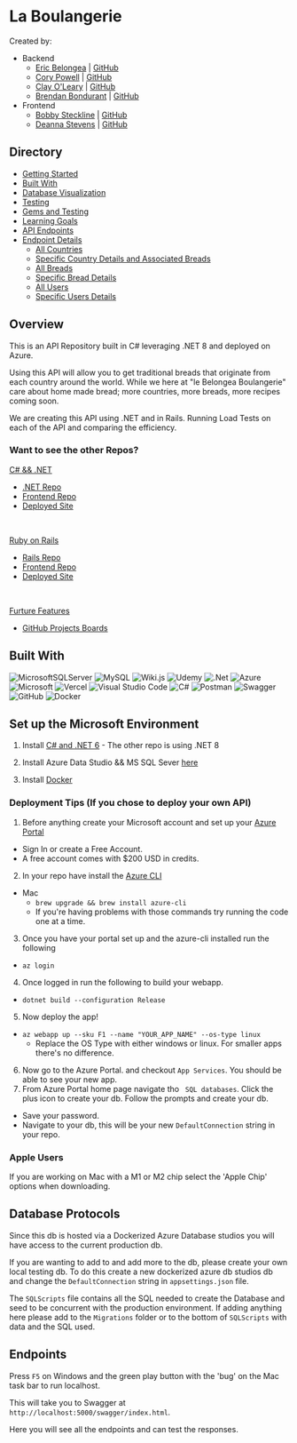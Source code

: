 # La Boulangerie

Created by: 
- Backend 
  - [Eric Belongea](https://www.linkedin.com/in/eric-belongea/) | [GitHub](https://github.com/EricBelongea)
  - [Cory Powell](https://www.linkedin.com/in/coryrpow/) | [GitHub](https://github.com/coryrpow)
  - [Clay O'Leary](https://www.linkedin.com/in/john-clay-oleary/) | [GitHub](https://github.com/Captainlearyo)
  - [Brendan Bondurant](https://www.linkedin.com/in/brendanbondurant/) | [GitHub](https://github.com/brendan-bondurant)
- Frontend
  - [Bobby Steckline](https://www.linkedin.com/in/rsteckline/) | [GitHub](https://github.com/rsteckline)
  - [Deanna Stevens](https://www.linkedin.com/in/deanna-sofia-stevens/) | [GitHub](https://github.com/dsstevens)

## Directory
- [Getting Started]()
- [Built With]()
- [Database Visualization]()
- [Testing]()
- [Gems and Testing ]()
- [Learning Goals]()
- [API Endpoints]()
- [Endpoint Details]()
  - [All Countries]()
  - [Specific Country Details and Associated Breads]()
  - [All Breads]()
  - [Specific Bread Details]()
  - [All Users]()
  - [Specific Users Details]()
 
## Overview

This is an API Repository built in C# leveraging .NET 8 and deployed on Azure. 

Using this API will allow you to get traditional breads that originate from each country around the world. While we here at "le Belongea Boulangerie" care about home made bread; more countries, more breads, more recipes coming soon. 

We are creating this API using .NET and in Rails. Running Load Tests on each of the API and comparing the efficiency. 

### Want to see the other Repos?

<u> C# && .NET </u>
  - [.NET Repo](https://github.com/2308-Bread/dotnet-bread-be)
  - [Frontend Repo](https://github.com/2308-Bread/dotnet-bread-fe)
  - [Deployed Site](https://dotnet-laboulangerie.vercel.app/)

<br>

<u> Ruby on Rails </u>
  - [Rails Repo](https://github.com/2308-Bread/rails_bread_be)
  - [Frontend Repo](https://github.com/2308-Bread/rails_bread_fe)
  - [Deployed Site](https://laboulangerie.vercel.app/)

<br>

<u>Furture Features</u>
 - [GitHub Projects Boards](https://github.com/orgs/2308-Bread/projects/1/views/1)

## Built With
![MicrosoftSQLServer](https://img.shields.io/badge/Microsoft%20SQL%20Server-CC2927?style=for-the-badge&logo=microsoft%20sql%20server&logoColor=white)
![MySQL](https://img.shields.io/badge/mysql-%2300f.svg?style=for-the-badge&logo=mysql&logoColor=white)
![Wiki.js](https://img.shields.io/badge/wiki.js-%231976D2.svg?style=for-the-badge&logo=wikidotjs&logoColor=white)
![Udemy](https://img.shields.io/badge/Udemy-A435F0?style=for-the-badge&logo=Udemy&logoColor=white)
![.Net](https://img.shields.io/badge/.NET-5C2D91?style=for-the-badge&logo=.net&logoColor=white)
![Azure](https://img.shields.io/badge/azure-%230072C6.svg?style=for-the-badge&logo=microsoftazure&logoColor=white)
![Microsoft](https://img.shields.io/badge/Microsoft-0078D4?style=for-the-badge&logo=microsoft&logoColor=white)
![Vercel](https://img.shields.io/badge/vercel-%23000000.svg?style=for-the-badge&logo=vercel&logoColor=white)
![Visual Studio Code](https://img.shields.io/badge/Visual%20Studio%20Code-0078d7.svg?style=for-the-badge&logo=visual-studio-code&logoColor=white)
![C#](https://img.shields.io/badge/c%23-%23239120.svg?style=for-the-badge&logo=csharp&logoColor=white)
![Postman](https://img.shields.io/badge/Postman-FF6C37?style=for-the-badge&logo=postman&logoColor=white)
![Swagger](https://img.shields.io/badge/-Swagger-%23Clojure?style=for-the-badge&logo=swagger&logoColor=white)
![GitHub](https://img.shields.io/badge/github-%23121011.svg?style=for-the-badge&logo=github&logoColor=white)
![Docker](https://img.shields.io/badge/docker-%230db7ed.svg?style=for-the-badge&logo=docker&logoColor=white)

<!-- <p align="center">

  <img src="https://camo.githubusercontent.com/cf8ce03b1f86674dc94383197d84300f128723ed5aeb13a2ff67fa710b219dbc/68747470733a2f2f646576656c6f7065722e6665646f726170726f6a6563742e6f72672f7374617469632f6c6f676f2f6373686172702e706e67" width="100">
  <img src="https://miro.medium.com/v2/resize:fit:4800/format:webp/0*84ceNnue3KaNVoDs" width="175">
  <img src="https://a0.anyrgb.com/pngimg/832/512/docker-logo-gitlab-software-repository-continuous-integration-software-build-readme-repository-docker-software-deployment-nodejs-thumbnail.png" width= "100">
  <img src="https://styles.redditmedia.com/t5_2rkse/styles/communityIcon_yq8rp6c884y61.png" width= "100">
  <img src="https://avatars.githubusercontent.com/u/10251060?s=280&v=4" width= "100">
  <img src="https://pbs.twimg.com/profile_images/1326963467119575041/OTgxd3mt_400x400.jpg" width= "100">
  <img src="https://encrypted-tbn0.gstatic.com/images?q=tbn:ANd9GcTC-B_MIu5Th8IwEU6MZiitQUW5-_sbg_6ldOaldVQViWTjJ5YCWtFQcps_KVVMfBu0H8w&usqp=CAU" width= "100">
</p> -->

## Set up the Microsoft Environment 

1. Install [C# and .NET 6](https://dotnet.microsoft.com/en-us/download) - The other repo is using .NET 8

2. Install Azure Data Studio && MS SQL Sever [here](https://learn.microsoft.com/en-us/sql/azure-data-studio/download-azure-data-studio?view=sql-server-ver16)

3. Install [Docker](https://hub.docker.com/)


### Deployment Tips (If you chose to deploy your own API)
1.  Before anything create your Microsoft account and set up your [Azure Portal](https://azure.microsoft.com/en-us/get-started/azure-portal)
  - Sign In or create a Free Account.
  - A free account comes with $200 USD in credits.
2.  In your repo have install the [Azure CLI](https://learn.microsoft.com/en-us/cli/azure/install-azure-cli)
  - Mac
    - `brew upgrade && brew install azure-cli`
    - If you're having problems with those commands try running the code one at a time.
3.  Once you have your portal set up and the azure-cli installed run the following
  - `az login`
4.  Once logged in run the following to build your webapp.
  - `dotnet build --configuration Release`
5.  Now deploy the app!
  - `az webapp up --sku F1 --name "YOUR_APP_NAME" --os-type linux`
    - Replace the OS Type with either windows or linux. For smaller apps there's no difference.
6. Now go to the Azure Portal. and checkout `App Services`. You should be able to see your new app.
7. From Azure Portal home page navigate tho ` SQL databases`. Click the plus icon to create your db. Follow the prompts and create your db. 
  -  Save your password.
  - Navigate to your db, this will be your new `DefaultConnection` string in your repo.

### Apple Users

If you are working on Mac with a M1 or M2 chip select the 'Apple Chip' options when downloading.


## Database Protocols

Since this db is hosted via a Dockerized Azure Database studios you will have access to the current production db. 

If you are wanting to add to and add more to the db, please create your own local testing db. To do this create a new dockerized azure db studios db and change the `DefaultConnection` string in `appsettings.json` file.

The `SQLScripts` file contains all the SQL needed to create the Database and seed to be concurrent with the production environment. If adding anything here please add to the `Migrations` folder or to the bottom of `SQLScripts` with data and the SQL used. 

## Endpoints

Press `F5` on Windows and the green play button with the 'bug' on the Mac task bar to run localhost.

This will take you to Swagger at `http://localhost:5000/swagger/index.html`.

Here you will see all the endpoints and can test the responses. 
